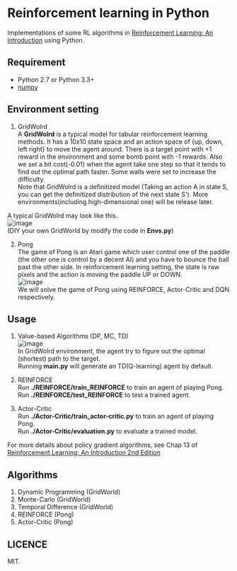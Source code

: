 # Reinforcement learning in Python  

Implementations of some RL algorithms in [Reinforcement Learning: An Introduction](http://webdocs.cs.ualberta.ca/~sutton/book/the-book.html) using Python.  


## Requirement  
* Python 2.7 or Python 3.3+  
* [numpy](http://www.numpy.org/)   

## Environment setting  
1. GridWolrd  
A **GridWolrd** is a typical model for tabular reinforcement learning methods. It has a 10x10 state space and an action space of {up, down, left right} to move the agent around. There is a target point with +1 reward in the environment and some bomb point with -1 rewards. Also we set a bit cost(-0.01) when the agent take one step so that it tends to find out the optimal path faster. Some walls were set to increase the difficulty.   
Note that GridWolrd is a definitized model (Taking an action A in state S, you can get the definitized distribution of the next state S'). More environments(including high-dimensional one) will be release later.  

A typical GridWolrd may look like this.   
![image](https://github.com/borgwang/reinforce_py/raw/master/imgs/grid.png)  
(DIY your own GridWorld by modify the code in **Envs.py**)  

2. Pong  
The game of Pong is an Atari game which user control one of the paddle (the other one is control by a decent AI) and you have to bounce the ball past the other side. In reinforcement learning setting, the state is raw pixels and the action is moving the paddle UP or DOWN.  
![image](https://github.com/borgwang/reinforce_py/raw/master/imgs/pong.png)  
We will solve the game of Pong using REINFORCE, Actor-Critic and DQN respectively.  

## Usage  
1. Value-based Algorithms (DP, MC, TD)  
![image](https://github.com/borgwang/reinforce_py/raw/master/imgs/usage.png)   
In GridWolrd environment, the agent try to figure out the optimal (shortest) path to the target.   
Running **main.py** will generate an TD(Q-learning) agent by default.  

2. REINFORCE  
Run **./REINFORCE/train_REINFORCE** to train an agent of playing Pong.  
Run **./REINFORCE/test_REINFORCE** to test a trained agent.  

3. Actor-Critic  
Run **./Actor-Critic/train_actor-critic.py** to train an agent of playing Pong.  
Run **./Actor-Critic/evaluation.py** to evaluate a trained model.  

For more details about policy gradient algorithms, see Chap 13 of  [Reinforcement Learning: An Introduction 2nd Edition](http://webdocs.cs.ualberta.ca/~sutton/book/the-book.html)  

## Algorithms  
1. Dynamic Programming (GridWorld)  
2. Monte-Carlo (GridWorld)  
3. Temporal Difference (GridWorld)
4. REINFORCE (Pong)
5. Actor-Critic (Pong)  


## LICENCE  
MIT.
